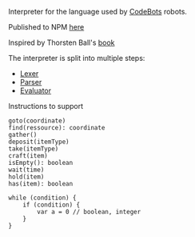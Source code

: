 Interpreter for the language used by [CodeBots](https://github.com/zaidschouwey98/CodeBots) robots.

Published to NPM [here](https://www.npmjs.com/package/codebotsinterpreter)

Inspired by Thorsten Ball's [book](https://interpreterbook.com)

The interpreter is split into multiple steps:
- [Lexer](https://github.com/LeonardJouve/CodeBotsInterpreter/tree/main/src/lexer)
- [Parser](https://github.com/LeonardJouve/CodeBotsInterpreter/tree/main/src/parser)
- [Evaluator](https://github.com/LeonardJouve/CodeBotsInterpreter/tree/main/src/evaluator)

Instructions to support
```
goto(coordinate)
find(ressource): coordinate
gather()
deposit(itemType)
take(itemType)
craft(item)
isEmpty(): boolean
wait(time)
hold(item)
has(item): boolean

while (condition) {
    if (condition) {
        var a = 0 // boolean, integer
    }
}
```
